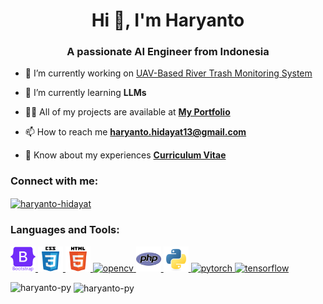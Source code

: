 <h1 align="center">Hi 👋, I'm Haryanto</h1>
<h3 align="center">A passionate AI Engineer from Indonesia</h3>

- 🔭 I’m currently working on [UAV-Based River Trash Monitoring System](https://github.com/haryanto-py/river-garbage-detection)

- 🌱 I’m currently learning **LLMs**

- 👨‍💻 All of my projects are available at [**My Portfolio**](https://www.canva.com/design/DAGWXvt6Jdc/nejBSY-T8uggiJsoVYtK6g/view?utm_content=DAGWXvt6Jdc&utm_campaign=designshare&utm_medium=link2&utm_source=uniquelinks&utlId=hc101a66347)

- 📫 How to reach me **haryanto.hidayat13@gmail.com**

- 📄 Know about my experiences [**Curriculum Vitae**](https://drive.google.com/file/d/1ZnFtG_HWkx9X3pmKk0jUjI72m3WZ59sc/view?usp=sharing)

<h3 align="left">Connect with me:</h3>
<p align="left">
<a href="https://linkedin.com/in/haryanto-hidayat" target="blank"><img align="center" src="https://raw.githubusercontent.com/rahuldkjain/github-profile-readme-generator/master/src/images/icons/Social/linked-in-alt.svg" alt="haryanto-hidayat" height="30" width="40" /></a>
</p>

<h3 align="left">Languages and Tools:</h3>
<p align="left"> <a href="https://getbootstrap.com" target="_blank" rel="noreferrer"> <img src="https://raw.githubusercontent.com/devicons/devicon/master/icons/bootstrap/bootstrap-plain-wordmark.svg" alt="bootstrap" width="40" height="40"/> </a> <a href="https://www.w3schools.com/css/" target="_blank" rel="noreferrer"> <img src="https://raw.githubusercontent.com/devicons/devicon/master/icons/css3/css3-original-wordmark.svg" alt="css3" width="40" height="40"/> </a> <a href="https://www.w3.org/html/" target="_blank" rel="noreferrer"> <img src="https://raw.githubusercontent.com/devicons/devicon/master/icons/html5/html5-original-wordmark.svg" alt="html5" width="40" height="40"/> </a> <a href="https://opencv.org/" target="_blank" rel="noreferrer"> <img src="https://www.vectorlogo.zone/logos/opencv/opencv-icon.svg" alt="opencv" width="40" height="40"/> </a> <a href="https://www.php.net" target="_blank" rel="noreferrer"> <img src="https://raw.githubusercontent.com/devicons/devicon/master/icons/php/php-original.svg" alt="php" width="40" height="40"/> </a> <a href="https://www.python.org" target="_blank" rel="noreferrer"> <img src="https://raw.githubusercontent.com/devicons/devicon/master/icons/python/python-original.svg" alt="python" width="40" height="40"/> </a> <a href="https://pytorch.org/" target="_blank" rel="noreferrer"> <img src="https://www.vectorlogo.zone/logos/pytorch/pytorch-icon.svg" alt="pytorch" width="40" height="40"/> </a> <a href="https://www.tensorflow.org" target="_blank" rel="noreferrer"> <img src="https://www.vectorlogo.zone/logos/tensorflow/tensorflow-icon.svg" alt="tensorflow" width="40" height="40"/> </a> </p>

<p><img align="left" src="https://github-readme-stats.vercel.app/api/top-langs?username=haryanto-py&show_icons=true&locale=en&layout=compact" alt="haryanto-py" /></p>

<p>&nbsp;<img align="center" src="https://github-readme-stats.vercel.app/api?username=haryanto-py&show_icons=true&locale=en" alt="haryanto-py" /></p>
